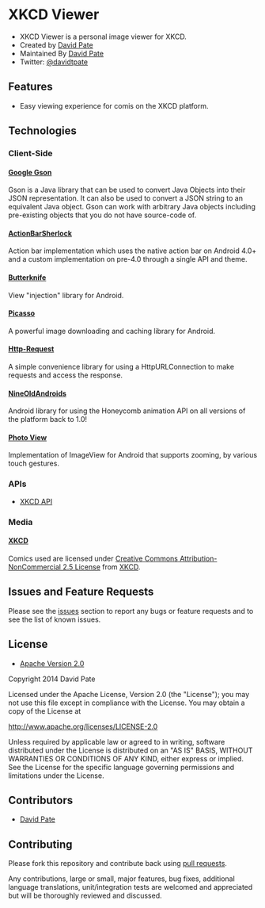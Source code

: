 # XKCD Viewer

* XKCD Viewer is a personal image viewer for XKCD.
* Created by [David Pate](https://github.com/DavidTPate)
* Maintained By [David Pate](https://github.com/DavidTPate)
* Twitter: [@davidtpate](http://twitter.com/davidtpate)

## Features

* Easy viewing experience for comis on the XKCD platform.

## Technologies

### Client-Side
#### [Google Gson](https://code.google.com/p/google-gson/)
Gson is a Java library that can be used to convert Java Objects into their JSON representation. It can also be used to convert a JSON string to an equivalent Java object. Gson can work with arbitrary Java objects including pre-existing objects that you do not have source-code of.
#### [ActionBarSherlock](https://github.com/JakeWharton/ActionBarSherlock)
Action bar implementation which uses the native action bar on Android 4.0+ and a custom implementation on pre-4.0 through a single API and theme.
#### [Butterknife](https://github.com/JakeWharton/butterknife)
View "injection" library for Android.
#### [Picasso](https://github.com/square/picasso)
A powerful image downloading and caching library for Android.
#### [Http-Request](https://github.com/kevinsawicki/http-request)
A simple convenience library for using a HttpURLConnection to make requests and access the response.
#### [NineOldAndroids](https://github.com/JakeWharton/NineOldAndroids/)
Android library for using the Honeycomb animation API on all versions of the platform back to 1.0!
#### [Photo View](https://github.com/chrisbanes/PhotoView)
Implementation of ImageView for Android that supports zooming, by various touch gestures.

### APIs
* [XKCD API](http://xkcd.com/json.html)

### Media
#### [XKCD](http://www.xkcd.com)
Comics used are licensed under [Creative Commons Attribution-NonCommercial 2.5 License](http://creativecommons.org/licenses/by-nc/2.5/) from [XKCD](http://www.xkcd.com).

## Issues and Feature Requests
Please see the [issues](https://github.com/DavidTPate/XKCD-Viewer/issues) section
to report any bugs or feature requests and to see the list of known issues.

## License

* [Apache Version 2.0](http://www.apache.org/licenses/LICENSE-2.0.html)

Copyright 2014 David Pate

Licensed under the Apache License, Version 2.0 (the "License");
you may not use this file except in compliance with the License.
You may obtain a copy of the License at

 http://www.apache.org/licenses/LICENSE-2.0

Unless required by applicable law or agreed to in writing, software
distributed under the License is distributed on an "AS IS" BASIS,
WITHOUT WARRANTIES OR CONDITIONS OF ANY KIND, either express or implied.
See the License for the specific language governing permissions and
limitations under the License.

## Contributors

* [David Pate](https://github.com/DavidTPate)

## Contributing

Please fork this repository and contribute back using
[pull requests](https://github.com/DavidTPate/XKCD-Viewer/pulls).

Any contributions, large or small, major features, bug fixes, additional
language translations, unit/integration tests are welcomed and appreciated
but will be thoroughly reviewed and discussed.
